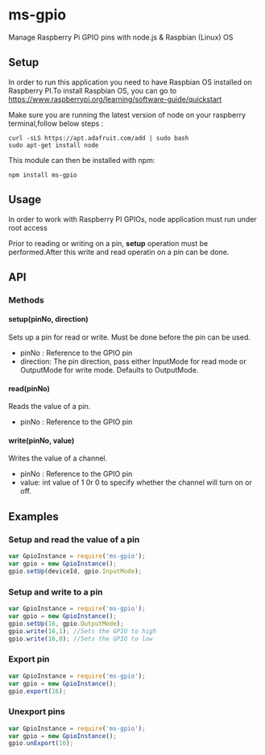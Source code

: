 ms-gpio
==========

Manage Raspberry Pi GPIO pins with node.js & Raspbian (Linux) OS

## Setup

In order to run this application you need to have Raspbian OS installed on Raspberry PI.To install Raspbian OS, you can go to  https://www.raspberrypi.org/learning/software-guide/quickstart

Make sure you are running the latest version of node on your raspberry terminal,follow below steps :
```
curl -sLS https://apt.adafruit.com/add | sudo bash
sudo apt-get install node

```

This module can then be installed with npm:
```
npm install ms-gpio
```

## Usage
In order to work with Raspberry PI GPIOs, node application must run under root access

Prior to reading or writing on a pin, **setup** operation must be performed.After this write and read operatin on a pin can be done.

## API

### Methods

#### setup(pinNo, direction)
Sets up a pin for read or write. Must be done before the pin can be used.
* pinNo : Reference to the GPIO pin
* direction: The pin direction, pass either InputMode for read mode or OutputMode for write mode. Defaults to OutputMode.

#### read(pinNo)
Reads the value of a pin.
* pinNo : Reference to the GPIO pin

#### write(pinNo, value)
Writes the value of a channel.
* pinNo : Reference to the GPIO pin
* value: int value of 1 0r 0 to specify whether the channel will turn on or off.

## Examples

### Setup and read the value of a pin
```js
var GpioInstance = require('ms-gpio');
var gpio = new GpioInstance();
gpio.setUp(deviceId, gpio.InputMode);
```

### Setup and write to a pin
```js
var GpioInstance = require('ms-gpio');
var gpio = new GpioInstance();
gpio.setUp(16, gpio.OutputMode);
gpio.write(16,1); //Sets the GPIO to high
gpio.write(16,0); //Sets the GPIO to low

```

### Export pin
```js
var GpioInstance = require('ms-gpio');
var gpio = new GpioInstance();
gpio.export(16);
```

### Unexport pins
```js
var GpioInstance = require('ms-gpio');
var gpio = new GpioInstance();
gpio.unExport(16);
```
